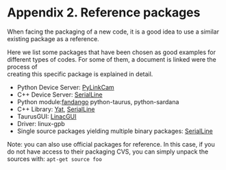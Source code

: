 # Appendix 2. Reference packages

When facing the packaging of a new code, it is a good idea to use a similar 
existing package as a reference.

Here we list some packages that have been chosen as good examples for different 
types of codes. For some of them, a document is linked were the process of  
creating this specific package is explained in detail.


- Python Device Server: [PyLinkCam](example.PyLinkCam.md)
- C++ Device Server: [SerialLine](example.SerialLine.md)
- Python module:[fandango](example.fandango.md) python-taurus, python-sardana
- C++ Library: [Yat](example.yat.md), [SerialLine](example.SerialLine.md)
- TaurusGUI: [LinacGUI](example.LinacGUI.md)
- Driver: linux-gpb
- Single source packages yielding multiple binary packages: [SerialLine](example.SerialLine.md)

Note: you can also use official packages for reference. In this case, if you do 
not have access to their packaging CVS, you can simply unpack the sources with:
`apt-get source foo`
